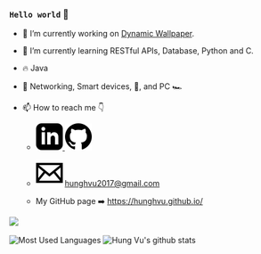 ### `Hello world` 👋

-   🔭 I’m currently working on [Dynamic Wallpaper](https://github.com/hunghvu/dynamic-wallpaper).

-   🌱 I’m currently learning RESTful APIs, Database, Python and C.

-   :fire: Java

-   :heartbeat: Networking, Smart devices, :musical_note:, and PC :racing_car:

-   📫 How to reach me :point_down:

    -   <a href = "https://www.linkedin.com/in/hunghvu/">
            <img src = "https://github.com/hunghvu/hunghvu/blob/master/img/linkedin.svg" alt = "My Linkedin profile"> </a>

        <a href = "https://github.com/hunghvu">
            <img src = "https://github.com/hunghvu/hunghvu/blob/master/img/git-hub.svg" alt = "My GitHub profile"> </a>

    -   <img src = "https://github.com/hunghvu/hunghvu/blob/master/img/email.svg" alt = "My email"> hunghvu2017@gmail.com

    -   My GitHub page :arrow_right: https://hunghvu.github.io/
    
![](https://komarev.com/ghpvc/?username=hunghvu)

![Most Used Languages](https://github-readme-stats.vercel.app/api/top-langs/?username=hunghvu)
![Hung Vu's github stats](https://github-readme-stats.vercel.app/api?username=hunghvu&hide=contribs,prs)


<!--
**hunghvu/hunghvu** is a ✨ _special_ ✨ repository because its `README.md` (this file) appears on your GitHub profile.
Note: using src = "img/abc.xyz" will not work, relative link doesn't work for some reason.
Here are some ideas to get you started:
- 👯 I’m looking to collaborate on ...
- 🤔 I’m looking for help with ...
- 💬 Ask me about ...
- 😄 Pronouns: ...
- ⚡ Fun fact: ...
-->
